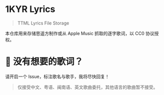 # 1KYR Lyrics

> TTML Lyrics File Storage

本仓库用来存储思遥方制作或从 Apple Music 抓取的逐字歌词，以 CC0 协议授权。

# 🤔 没有想要的歌词？

请开启一个 Issue，标注歌名与歌手，我将尽快回复！

> 仅接受中文、粤语、闽南语、英文歌曲委托，其他语言的歌曲暂不接受。
